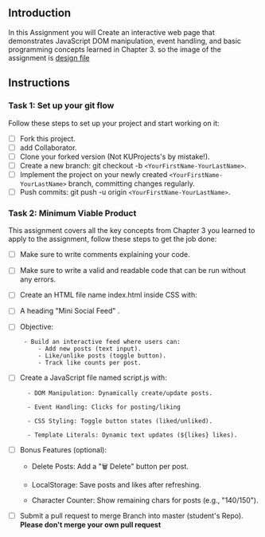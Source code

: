 
## Introduction

In this Assignment you will Create an interactive web page that demonstrates JavaScript DOM manipulation, event handling, and basic programming concepts learned in Chapter 3. so the image of the assignment is [design file](/desktop/social.png)


## Instructions

### Task 1: Set up your git flow

Follow these steps to set up your project and start working on it:

- [ ] Fork this project.
- [ ] add Collaborator.
- [ ] Clone your forked version (Not KUProjects's by mistake!).
- [ ] Create a new branch: git checkout -b `<YourFirstName-YourLastName>`.
- [ ] Implement the project on your newly created `<YourFirstName-YourLastName>` branch, committing changes regularly.
- [ ] Push commits: git push -u origin `<YourFirstName-YourLastName>`.

### Task 2: Minimum Viable Product

This assignment covers all the key concepts from Chapter 3 you learned to apply to the assignment, follow these steps to get the job done:

- [ ]  Make sure to write comments explaining your code.
- [ ]  Make sure to write a valid and readable code that can be run without any errors.
- [ ]  Create an HTML file name index.html inside CSS with:
- [ ]  A heading "Mini Social Feed" .
- [ ]  Objective: 

        - Build an interactive feed where users can:
            - Add new posts (text input).
            - Like/unlike posts (toggle button).
            - Track like counts per post.

- [ ] Create a JavaScript file named script.js with:

        - DOM Manipulation: Dynamically create/update posts.

        - Event Handling: Clicks for posting/liking

        - CSS Styling: Toggle button states (liked/unliked).

        - Template Literals: Dynamic text updates (${likes} likes).

 - [ ]  Bonus Features (optional):

    - Delete Posts: Add a "🗑️ Delete" button per post.

    - LocalStorage: Save posts and likes after refreshing.

    - Character Counter: Show remaining chars for posts (e.g., "140/150").

- [ ] Submit a pull request to merge <YourfirstName-YourlastName> Branch into master (student's  Repo). **Please don't merge your own pull request**